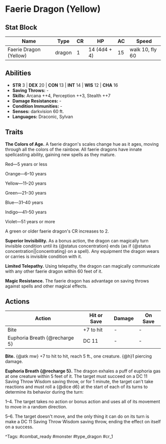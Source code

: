 # Faerie Dragon (Yellow)

## Stat Block

| Name | Type | CR | HP | AC | Speed |
|------|------|----|----|----|-------|
| Faerie Dragon (Yellow) | dragon | 1 | 14 (4d4 + 4) | 15 | walk 10, fly 60 |

## Abilities

- **STR** 3 | **DEX** 20 | **CON** 13 | **INT** 14 | **WIS** 12 | **CHA** 16
- **Saving Throws:** -  
- **Skills:** Arcana ++4, Perception ++3, Stealth ++7  
- **Damage Resistances:** -  
- **Condition Immunities:** -  
- **Senses:** darkvision 60 ft.  
- **Languages:** Draconic, Sylvan

## Traits

**The Colors of Age.** A faerie dragon's scales change hue as it ages, moving through all the colors of the rainbow. All faerie dragons have innate spellcasting ability, gaining new spells as they mature.

Red—5 years or less

Orange—6–10 years

Yellow—11–20 years

Green—21–30 years

Blue—31–40 years

Indigo—41–50 years

Violet—51 years or more

A green or older faerie dragon's CR increases to 2.

**Superior Invisibility.** As a bonus action, the dragon can magically turn invisible condition until its {@status concentration} ends (as if {@status concentration||concentrating} on a spell). Any equipment the dragon wears or carries is invisible condition with it.

**Limited Telepathy.** Using telepathy, the dragon can magically communicate with any other faerie dragon within 60 feet of it.

**Magic Resistance.** The faerie dragon has advantage on saving throws against spells and other magical effects.


## Actions

| Action | Hit or Save | Damage | On Save |
|--------|--------------|--------|----------|
| Bite | +7 to hit | - | - |
| Euphoria Breath {@recharge 5} | DC 11 | - | - |

**Bite.** {@atk mw} +7 to hit to hit, reach 5 ft., one creature. {@h}1 piercing damage.

**Euphoria Breath {@recharge 5}.** The dragon exhales a puff of euphoria gas at one creature within 5 feet of it. The target must succeed on a DC 11 Saving Throw Wisdom saving throw, or for 1 minute, the target can't take reactions and must roll a {@dice d6} at the start of each of its turns to determine its behavior during the turn:

1–4. The target takes no action or bonus action and uses all of its movement to move in a random direction.

5–6. The target doesn't move, and the only thing it can do on its turn is make a DC 11 Saving Throw Wisdom saving throw, ending the effect on itself on a success.


^Tags: #combat_ready #monster #type_dragon #cr_1